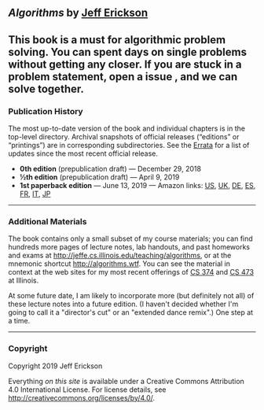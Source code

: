 ## _Algorithms_ by [Jeff Erickson](http://jeffe.cs.illinois.edu)

This book is a must for algorithmic problem solving. You can spent days on single problems without getting any closer. If you are stuck in a problem statement, open a issue , and we can solve together.
---
### Publication History

The most up-to-date version of the book and individual chapters is in the top-level directory.  Archival snapshots of official releases (“editions” or “printings”) are in corresponding subdirectories.  See the [Errata](ERRATA.md) for a list of updates since the most recent official release.

- **0th edition** (prepublication draft) — December 29, 2018
- **&frac12;th edition** (prepublication draft) — April 9, 2019
- **1st paperback edition** — June 13, 2019 — Amazon links:
	[US](https://www.amazon.com/dp/1792644833),
	[UK](https://www.amazon.co.uk/dp/1792644833),
	[DE](https://www.amazon.de/dp/1792644833),
	[ES](https://www.amazon.es/dp/1792644833),
	[FR](https://www.amazon.fr/dp/1792644833),
	[IT](https://www.amazon.it/dp/1792644833),
	[JP](https://www.amazon.co.jp/dp/1792644833)

---
### Additional Materials

The book contains only a small subset of my course materials; you can find hundreds more pages of lecture notes, lab handouts, and past homeworks and exams at  http://jeffe.cs.illinois.edu/teaching/algorithms, or at the mnemonic shortcut http://algorithms.wtf.  You can see the material in context at the web sites for my most recent offerings of [CS 374](https://courses.engr.illinois.edu/cs374/sp2018/A) and [CS 473](https://courses.engr.illinois.edu/cs473/sp2017) at Illinois.

At some future date, I am likely to incorporate more (but definitely not all) of these lecture notes into a future edition.  (I haven't decided whether I'm going to call it a "director's cut" or an "extended dance remix".)  One step at a time.

---
### Copyright

Copyright 2019 Jeff Erickson

Everything _on this site_ is available under a Creative Commons Attribution 4.0 International License.
For license details, see http://creativecommons.org/licenses/by/4.0/.

